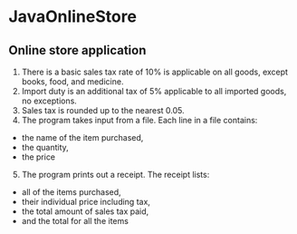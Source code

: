 # JavaOnlineStore
## Online store application

1. There is a basic sales tax rate of 10% is applicable on all goods, except books, food, and medicine.
2. Import duty is an additional tax of 5% applicable to all imported goods, no exceptions.
3. Sales tax is rounded up to the nearest 0.05.
4. The program takes input from a file. Each line in a file contains:
  - the name of the item purchased, 
  - the quantity, 
  - the price
5. The program prints out a receipt. The receipt lists:
  - all of the items purchased, 
  - their individual price including tax, 
  - the total amount of sales tax paid, 
  - and the total for all the items
